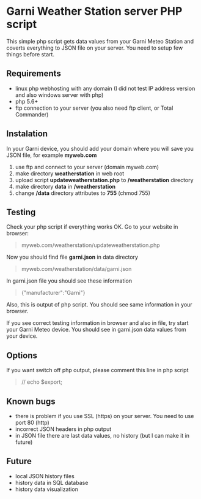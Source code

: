 # Garni Weather Station server PHP script
This simple php script gets data values from your Garni Meteo Station and coverts everything to JSON file on your server. You need to setup few things before start.

## Requirements
- linux php webhosting with any domain (I did not test IP address version and also windows server with php)
- php 5.6+
- ftp connection to your server (you also need ftp client, or Total Commander)

## Instalation
In your Garni device, you should add your domain where you will save you JSON file, for example **myweb.com**

1. use ftp and connect to your server (domain myweb.com)
2. make directory **weatherstation** in web root
3. upload script **updateweatherstation.php** to **/weatherstation** directory
4. make directory **data** in **/weatherstation**
5. change **/data** directory attributes to **755** (chmod 755)

## Testing
Check your php script if everything works OK. Go to your website in browser:
> myweb.com/weatherstation/updateweatherstation.php

Now you should find file **garni.json** in data directory
> myweb.com/weatherstation/data/garni.json

In garni.json file you should see these information
>{"manufacturer":"Garni"}

Also, this is output of php script. You should see same information in your browser. 

If you see correct testing information in browser and also in file, try start your Garni Meteo device. You should see in garni.json data values from your device.

## Options
If you want switch off php output, please comment this line in php script
>// echo $export;

## Known bugs
- there is problem if you use SSL (https) on your server. You need to use port 80 (http)
- incorrect JSON headers in php output
- in JSON file there are last data values, no history (but I can make it in future)

## Future
- local JSON history files
- history data in SQL database
- history data visualization
